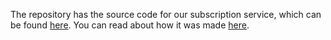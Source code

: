 The repository has the source code for our subscription service, which can be found [here](https://harker-hackers.herokuapp.com/). 
You can read about how it was made [here](https://gadhagod.medium.com/how-i-built-a-super-simple-and-practical-email-subscription-service-with-address-authentication-a10e81c4a92c).